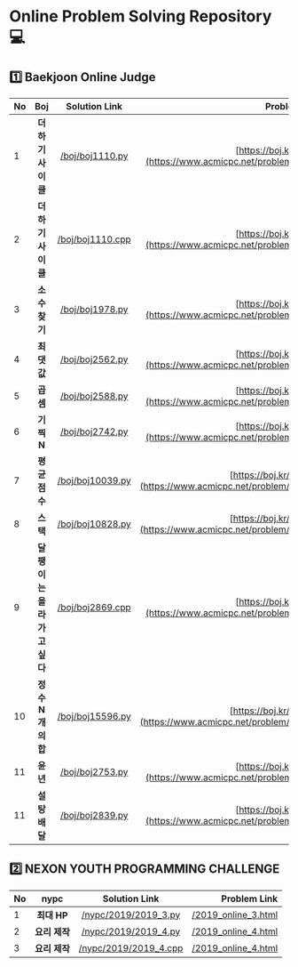 # Online Problem Solving Repository 💻
## 1️⃣ Baekjoon Online Judge
| No | Boj | Solution Link | Problem Link |
|:----------|:----------:|:----------:|----------:|
|1| **더하기 사이클** | [/boj/boj1110.py](https://github.com/kitae0522/Online-Problem-Solving/blob/master/boj/boj1110.py) | [https://boj.kr/1110](https://www.acmicpc.net/problem/1110) |
|2| **더하기 사이클** | [/boj/boj1110.cpp](https://github.com/kitae0522/Online-Problem-Solving/blob/master/boj/boj1110.cpp) | [https://boj.kr/1110](https://www.acmicpc.net/problem/1110) |
|3| **소수 찾기** | [/boj/boj1978.py](https://github.com/kitae0522/Online-Problem-Solving/blob/master/boj/boj1978.py) | [https://boj.kr/1978](https://www.acmicpc.net/problem/1978) |
|4| **최댓값** | [/boj/boj2562.py](https://github.com/kitae0522/Online-Problem-Solving/blob/master/boj/boj2562.py) | [https://boj.kr/2562](https://www.acmicpc.net/problem/2562) |
|5| **곱셈** | [/boj/boj2588.py](https://github.com/kitae0522/Online-Problem-Solving/blob/master/boj/boj2588.py) | [https://boj.kr/2588](https://www.acmicpc.net/problem/2588) |
|6| **기찍 N** | [/boj/boj2742.py](https://github.com/kitae0522/Online-Problem-Solving/blob/master/boj/boj2742.py) | [https://boj.kr/2742](https://www.acmicpc.net/problem/2742) |
|7| **평균 점수** | [/boj/boj10039.py](https://github.com/kitae0522/Online-Problem-Solving/blob/master/boj/boj10039.py) | [https://boj.kr/10039](https://www.acmicpc.net/problem/10039) |
|8| **스택** | [/boj/boj10828.py](https://github.com/kitae0522/Online-Problem-Solving/blob/master/boj/boj10828.py) | [https://boj.kr/10828](https://www.acmicpc.net/problem/10828) |
|9| **달팽이는 올라가고 싶다** | [/boj/boj2869.cpp](https://github.com/kitae0522/Online-Problem-Solving/blob/master/boj/boj2869.cpp) | [https://boj.kr/2869](https://www.acmicpc.net/problem/2869) |
|10| **정수 N개의 합** | [/boj/boj15596.py](https://github.com/kitae0522/Online-Problem-Solving/blob/master/boj/boj15596.py) | [https://boj.kr/15596](https://www.acmicpc.net/problem/15596) |
|11| **윤년** | [/boj/boj2753.py](https://github.com/kitae0522/Online-Problem-Solving/blob/master/boj/boj2753.py) | [https://boj.kr/2753](https://www.acmicpc.net/problem/2753) |
|11| **설탕 배달** | [/boj/boj2839.py](https://github.com/kitae0522/Online-Problem-Solving/blob/master/boj/boj2839.py) | [https://boj.kr/2839](https://www.acmicpc.net/problem/2839) |

## 2️⃣ NEXON YOUTH PROGRAMMING CHALLENGE
| No | nypc | Solution Link | Problem Link |
|:----------|:----------:|:----------:|----------:|
|1| **최대 HP** | [/nypc/2019/2019_3.py](https://github.com/kitae0522/Online-Problem-Solving/blob/master/nypc/2019/2019_3.py) | [/2019_online_3.html](https://nypc.github.io/2019/2019_online_3.html) |
|2| **요리 제작** | [/nypc/2019/2019_4.py](https://github.com/kitae0522/Online-Problem-Solving/blob/master/nypc/2019/2019_4.py) | [/2019_online_4.html](https://nypc.github.io/2019/2019_online_4.html) |
|3| **요리 제작** | [/nypc/2019/2019_4.cpp](https://github.com/kitae0522/Online-Problem-Solving/blob/master/nypc/2019/2019_4.cpp) | [/2019_online_4.html](https://nypc.github.io/2019/2019_online_4.html) |